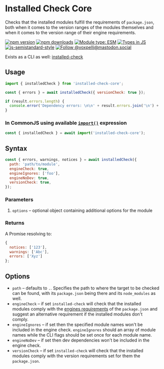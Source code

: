 # Installed Check Core

Checks that the installed modules fulfill the requirements of `package.json`, both when it comes to the version ranges of the modules themselves and when it comes to the version range of their engine requirements.

[![npm version](https://img.shields.io/npm/v/installed-check-core.svg?style=flat)](https://www.npmjs.com/package/installed-check-core)
[![npm downloads](https://img.shields.io/npm/dm/installed-check-core.svg?style=flat)](https://www.npmjs.com/package/installed-check-core)
[![Module type: ESM](https://img.shields.io/badge/module%20type-esm-brightgreen)](https://github.com/voxpelli/badges-cjs-esm)
[![Types in JS](https://img.shields.io/badge/types_in_js-yes-brightgreen)](https://github.com/voxpelli/types-in-js)
[![js-semistandard-style](https://img.shields.io/badge/code%20style-semistandard-brightgreen.svg)](https://github.com/voxpelli/eslint-config)
[![Follow @voxpelli@mastodon.social](https://img.shields.io/mastodon/follow/109247025527949675?domain=https%3A%2F%2Fmastodon.social&style=social)](https://mastodon.social/@voxpelli)

Exists as a CLI as well: [installed-check](https://www.npmjs.com/package/installed-check)

## Usage

```javascript
import { installedCheck } from 'installed-check-core';

const { errors } = await installedCheck({ versionCheck: true });

if (result.errors.length) {
  console.error('Dependency errors: \n\n' + result.errors.join('\n') + '\n');
}
```

### In CommonJS using available [`import()`](https://nodejs.org/api/esm.html#import-expressions) expression

```javascript
const { installedCheck } = await import('installed-check-core');
```

## Syntax

```javascript
const { errors, warnings, notices } = await installedCheck({
  path: 'path/to/module',
  engineCheck: true,
  engineIgnores: ['foo'],
  engineNoDev: true,
  versionCheck: true,
});
```

### Parameters

1. `options` – optional object containing additional options for the module

### Returns

A Promise resolving to:

```javascript
{
  notices: ['123'],
  warnings: ['Abc'],
  errors: ['Xyz']
};
```

## Options

* `path` – defaults to `.`. Specifies the path to where the target to be checked can be found, with its `package.json` being there and its `node_modules` as well.
* `engineCheck` – if set `installed-check` will check that the installed modules comply with the [engines requirements](https://docs.npmjs.com/files/package.json#engines) of the `package.json` and suggest an alternative requirement if the installed modules don't comply.
* `engineIgnores` – if set then the specified module names won't be included in the engine check. `engineIgnores` should an array of module names while the CLI flags should be set once for each module name.
* `engineNoDev` – if set then dev dependencies won't be included in the engine check.
* `versionCheck` – if set `installed-check` will check that the installed modules comply with the version requirements set for them the `package.json`.
